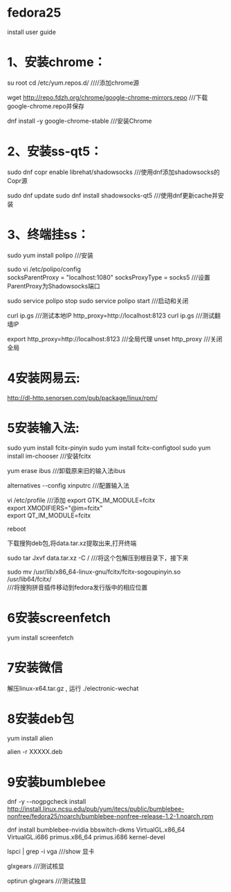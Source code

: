 # fedora25
install user guide


# 1、安装chrome：
su root
cd /etc/yum.repos.d/                   ////添加chrome源

wget  http://repo.fdzh.org/chrome/google-chrome-mirrors.repo        ///下载google-chrome.repo并保存

dnf install -y google-chrome-stable        ///安装Chrome



# 2、安装ss-qt5：
sudo dnf copr enable librehat/shadowsocks               ///使用dnf添加shadowsocks的Copr源

sudo dnf update
sudo dnf install shadowsocks-qt5                        ///使用dnf更新cache并安装



# 3、终端挂ss：
sudo yum install polipo                           ///安装

sudo vi /etc/polipo/config                    
    socksParentProxy = "localhost:1080"
    socksProxyType = socks5                            ///设置ParentProxy为Shadowsocks端口



sudo service polipo stop
sudo service polipo start                             ///启动和关闭




curl ip.gs                                               ///测试本地IP
http_proxy=http://localhost:8123 curl ip.gs              ///测试翻墙IP


           
export http_proxy=http://localhost:8123              ///全局代理
unset http_proxy                                     ///关闭全局



# 4安装网易云:

http://dl-http.senorsen.com/pub/package/linux/rpm/



# 5安装输入法:


sudo yum install fcitx-pinyin sudo yum install fcitx-configtool sudo yum install im-chooser        ///安装fcitx

yum erase ibus                ///卸载原来旧的输入法ibus

alternatives --config xinputrc              ///配置输入法

vi /etc/profile                         ///添加
         export GTK_IM_MODULE=fcitx  
         export XMODIFIERS="@im=fcitx"  
         export QT_IM_MODULE=fcitx  

reboot

下载搜狗deb包,将data.tar.xz提取出来,打开终端

sudo tar Jxvf data.tar.xz -C /                         ///将这个包解压到根目录下，接下来

sudo mv /usr/lib/x86_64-linux-gnu/fcitx/fcitx-sogoupinyin.so /usr/lib64/fcitx/                
           ///将搜狗拼音插件移动到fedora发行版中的相应位置



# 6安装screenfetch

yum install screenfetch


# 7安装微信
解压linux-x64.tar.gz , 运行 ./electronic-wechat 


# 8安装deb包
yum install alien

alien -r XXXXX.deb



# 9安装bumblebee
 dnf -y --nogpgcheck install http://install.linux.ncsu.edu/pub/yum/itecs/public/bumblebee-nonfree/fedora25/noarch/bumblebee-nonfree-release-1.2-1.noarch.rpm

 dnf install bumblebee-nvidia bbswitch-dkms VirtualGL.x86_64 VirtualGL.i686 primus.x86_64 primus.i686 kernel-devel

 lspci | grep -i vga              ///show 显卡

 glxgears                      ///测试核显

 optirun glxgears              ///测试独显





















